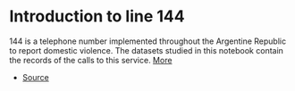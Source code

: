 # Introduction to line 144
144 is a telephone number implemented throughout the Argentine Republic to report domestic violence. The datasets studied in this notebook contain the records of the calls to this service. [More](https://www.argentina.gob.ar/generos/linea-144)

* [Source](https://www.datos.gob.ar/dataset/generos-base-datos-linea-144)
